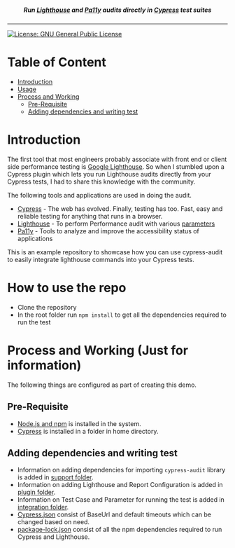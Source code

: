 <h5 align="center">
Run <a href="https://developers.google.com/web/tools/lighthouse">Lighthouse</a> and <a href="https://github.com/pa11y/pa11y">Pa11y</a> audits directly in <a href="https://cypress.io/">Cypress</a> test suites
</h5>

---

[![License: GNU General Public License](https://img.shields.io/badge/License-GNU%20--%20General%20Public%20License-yellow)](https://fsf.org/)

# Table of Content
- [Introduction](#Lighthouse-Cypress-Integration)
- [Usage](#How-to-use-the-repo)
- [Process and Working](#Process-and-Working)
  - [Pre-Requisite](#Pre-Requisite)
  - [Adding dependencies and writing test](#Adding-dependencies-and-writing-test)


# Introduction

The first tool that most engineers probably associate with front end or client side performance testing is [Google Lighthouse](https://developers.google.com/web/tools/lighthouse). So when I stumbled upon a Cypress plugin which lets you run Lighthouse audits directly from your Cypress tests, I had to share this knowledge with the community.

The following tools and applications are used in doing the audit.

- [Cypress](https://cypress.io/) - The web has evolved. Finally, testing has too. Fast, easy and reliable testing for anything that runs in a browser.
- [Lighthouse](https://developers.google.com/web/tools/lighthouse) - To perform Performance audit with various [parameters](https://web.dev/performance-scoring/)
- [Pa11y](https://pa11y.org/) - Tools to analyze and improve the accessibility status of applications

This is an example repository to showcase how you can use cypress-audit to easily integrate lighthouse commands into your Cypress tests.

# How to use the repo

- Clone the repository
- In the root folder run `npm install` to get all the dependencies required to run the test

# Process and Working (Just for information)

The following things are configured as part of creating this demo.

## Pre-Requisite

- [Node.js and npm](https://nodejs.org/) is installed in the system.
- [Cypress](https://docs.cypress.io/guides/getting-started/installing-cypress) is installed in a folder in home directory.

## Adding dependencies and writing test

- Information on adding dependencies for importing `cypress-audit` library is added in [support folder](./cypress/support).
- Information on adding Lighthouse and Report Configuration is added in [plugin folder](./cypress/plugins/).
- Information on Test Case and Parameter for running the test is added in [integration folder](./cypress/integration/).
- [Cypress.json](./cypress.json) consist of BaseUrl and default timeouts which can be changed based on need.
- [package-lock.json](./package-lock.json) consist of all the npm dependencies required to run Cypress and Lighthouse.
